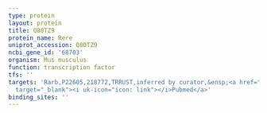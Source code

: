 ```yaml
---
type: protein
layout: protein
title: Q80TZ9
protein_name: Rere
uniprot_accession: Q80TZ9
ncbi_gene_id: '68703'
organism: Mus musculus
function: transcription factor
tfs: ''
targets: 'Rarb,P22605,218772,TRRUST,inferred by curator,&ensp;<a href="https://www.ncbi.nlm.nih.gov/pubmed/?term=20164929%5Buid%5D"
  target="_blank"><i uk-icon="icon: link"></i>Pubmed</a>'
binding_sites: ''
---
```

